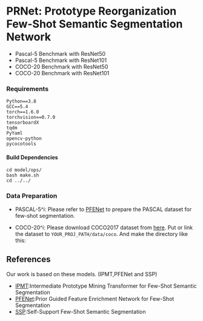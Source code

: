 # PRNet: Prototype Reorganization Few-Shot Semantic Segmentation Network
* Pascal-5 Benchmark with ResNet50
* Pascal-5 Benchmark with ResNet101
* COCO-20 Benchmark with ResNet50
* COCO-20 Benchmark with ResNet101

### Requirements
```
Python==3.8
GCC==5.4
torch==1.6.0
torchvision==0.7.0
tensorboardX
tqdm
PyYaml
opencv-python
pycocotools
```
#### Build Dependencies
```
cd model/ops/
bash make.sh
cd ../../
```

### Data Preparation

+ PASCAL-5^i: Please refer to [PFENet](https://github.com/dvlab-research/PFENet) to prepare the PASCAL dataset for few-shot segmentation. 

+ COCO-20^i: Please download COCO2017 dataset from [here](https://cocodataset.org/#download). Put or link the dataset to ```YOUR_PROJ_PATH/data/coco```. And make the directory like this:

## References
Our work is based on these models. (IPMT,PFENet and SSP)
* [IPMT](https://github.com/liuyuanwei98/ipmt):Intermediate Prototype Mining Transformer for Few-Shot Semantic Segmentation
* [PFENet](https://github.com/Jia-Research-Lab/PFENet):Prior Guided Feature Enrichment Network for Few-Shot Segmentation
* [SSP](https://github.com/fanq15/ssp):Self-Support Few-Shot Semantic Segmentation

